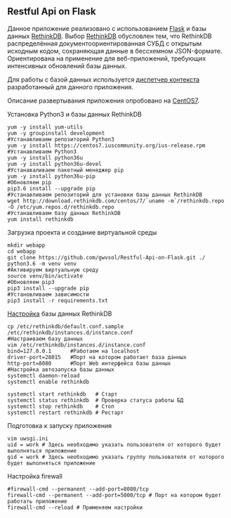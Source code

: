 ## Restful Api on Flask

Данное приложение реализовано с использованием [Flask](http://flask.pocoo.org/) и базы данных [RethinkDB](https://www.rethinkdb.com/). Выбор [RethinkDB](https://ru.wikipedia.org/wiki/RethinkDB) обусловлен тем, что RethinkDB распределённая документоориентированная СУБД с открытым исходным кодом, сохраняющая данные в бессхемном JSON-формате. Ориентирована на применение для веб-приложений, требующих интенсивных обновлений базы данных.

Для работы с базой данных используется [диспетчер контекста](https://github.com/gwvsol/RethinkDB-context-manager) разработанный для данного приложения.

Описание развертывания приложения опробовано на [CentOS7](https://www.centos.org/).

Установка Python3 и базы данных RethinkDB

```shell
yum -y install yum-utils
yum -y groupinstall development
#Устанавливаем репозиторий Python3
yum -y install https://centos7.iuscommunity.org/ius-release.rpm
#Устанавливаем Python3
yum -y install python36u
yum -y install python36u-devel
#Устанаваливаем пакетный менеджер pip
yum -y install python36u-pip
#Обновляем pip
pip3.6 install --upgrade pip
#Устанавливаем репозиторий для установки базы данных RethinkDB
wget http://download.rethinkdb.com/centos/7/`uname -m`/rethinkdb.repo -O /etc/yum.repos.d/rethinkdb.repo
#Устанавливаем базу данных RethinkDB
yum install rethinkdb
```
Загрузка проекта и создание виртуальной среды 
```shell
mkdir webapp
cd webapp
git clone https://github.com/gwvsol/Restful-Api-on-Flask.git ./
python3.6 -m venv venv
#Активируем виртуальную среду
source venv/bin/activate
#Обновляем pip3
pip3 install --upgrade pip
#Установливаем зависимости
pip3 install -r requirements.txt
```
[Настройка](https://www.rethinkdb.com/docs/start-on-startup/) базы данных RethinkDB
```shell
cp /etc/rethinkdb/default.conf.sample /etc/rethinkdb/instances.d/instance.conf
#Настраиваем базу данных
vim /etc/rethinkdb/instances.d/instance.conf
bind=127.0.0.1      #Работаем на localhost
driver-port=28015   #Порт на котором работает база данных
http-port=8080      #Порт Web интерфейса базы данных
#Настройка автозапуска базы данных
systemctl daemon-reload
systemctl enable rethinkdb

systemctl start rethinkdb   # Старт
systemctl status rethinkdb  # Проверка статуса работы БД
systemctl stop rethinkdb    # Стоп
systemctl restart rethinkdb # Рестарт
```
Подготовка к запуску приложения
```shell
vim uwsgi.ini
uid = work # Здесь необходимо указать пользователя от которого будет выполняться приложение
gid = work # Здесь необходимо указать группу пользователя от которого будет выполняться приложение
```
Настройка firewall
```shell
#firewall-cmd --permanent --add-port=8080/tcp 
firewall-cmd --permanent --add-port=5000/tcp # Порт на котором будет работать приложение
firewall-cmd --reload # Применяем настройки

```


